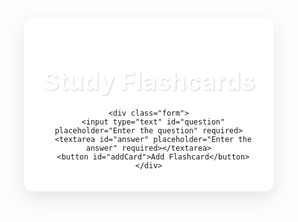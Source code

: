 <html lang="en">
<head>
  <meta charset="UTF-8">
  <meta name="viewport" content="width=device-width, initial-scale=1.0">
  <title>Study Flashcards</title>
  <style>
    /* Basic Reset */
    * {
      margin: 0;
      padding: 0;
      box-sizing: border-box;
    }

    body {
      font-family: 'Segoe UI', Tahoma, Geneva, Verdana, sans-serif;
      display: flex;
      justify-content: center;
      align-items: center;
      height: 100vh;
      background: linear-gradient(135deg, #74ebd5 0%, #acb6e5 100%);
      color: #333;
    }

    h1 {
      color: #fff;
      text-shadow: 1px 1px 2px rgba(0, 0, 0, 0.2);
      font-size: 2.5rem;
      margin-bottom: 20px;
      text-align: center;
    }

    .container {
      background-color: white;
      padding: 20px;
      border-radius: 15px;
      box-shadow: 0px 10px 30px rgba(0, 0, 0, 0.1);
      max-width: 400px;
      width: 100%;
      text-align: center;
    }

    .flashcard {
      background-color: #007BFF;
      color: white;
      border-radius: 10px;
      padding: 20px;
      text-align: center;
      cursor: pointer;
      user-select: none;
      margin-bottom: 20px;
      transition: transform 0.6s, background-color 0.3s;
      perspective: 1000px;
      height: 150px;
      display: flex;
      justify-content: center;
      align-items: center;
      font-size: 18px;
      position: relative;
    }

    .flashcard.flipped {
      background-color: #28a745;
      transform: rotateY(180deg);
    }

    .flashcard-content {
      display: flex;
      justify-content: center;
      align-items: center;
      width: 100%;
      height: 100%;
      transition: transform 0.6s;
      transform-style: preserve-3d;
    }

    .flashcard .front,
    .flashcard .back {
      position: absolute;
      backface-visibility: hidden;
      width: 100%;
      height: 100%;
      display: flex;
      justify-content: center;
      align-items: center;
      font-size: 20px;
    }

    .flashcard .back {
      transform: rotateY(180deg);
    }

    .form {
      display: flex;
      flex-direction: column;
      gap: 10px;
    }

    input, textarea {
      padding: 12px;
      font-size: 16px;
      border-radius: 8px;
      border: 1px solid #ccc;
      width: 100%;
      background-color: #f9f9f9;
    }

    button {
      padding: 12px;
      font-size: 16px;
      background-color: #007BFF;
      color: white;
      border: none;
      border-radius: 8px;
      cursor: pointer;
      transition: background-color 0.3s ease;
    }

    button:hover {
      background-color: #0056b3;
    }

    /* Media query for responsiveness */
    @media (max-width: 500px) {
      .container {
        padding: 15px;
      }

      .flashcard {
        height: 120px;
        font-size: 16px;
      }

      input, textarea {
        font-size: 14px;
      }

      button {
        font-size: 14px;
        padding: 10px;
      }
    }

  </style>
</head>
<body>

  <div class="container">
    <h1>Study Flashcards</h1>
    <div id="flashcards"></div>

    <div class="form">
      <input type="text" id="question" placeholder="Enter the question" required>
      <textarea id="answer" placeholder="Enter the answer" required></textarea>
      <button id="addCard">Add Flashcard</button>
    </div>
  </div>

  <script>
    document.addEventListener('DOMContentLoaded', () => {
      const flashcardsContainer = document.getElementById('flashcards');
      const questionInput = document.getElementById('question');
      const answerInput = document.getElementById('answer');
      const addCardButton = document.getElementById('addCard');

      let flashcards = JSON.parse(localStorage.getItem('flashcards')) || [];

      function createFlashcardElement(flashcard, index) {
        const flashcardElement = document.createElement('div');
        flashcardElement.classList.add('flashcard');

        const flashcardContent = document.createElement('div');
        flashcardContent.classList.add('flashcard-content');

        const front = document.createElement('div');
        front.classList.add('front');
        front.textContent = flashcard.question;

        const back = document.createElement('div');
        back.classList.add('back');
        back.textContent = flashcard.answer;

        flashcardContent.appendChild(front);
        flashcardContent.appendChild(back);
        flashcardElement.appendChild(flashcardContent);

        flashcardElement.addEventListener('click', () => {
          flashcardElement.classList.toggle('flipped');
        });

        flashcardsContainer.appendChild(flashcardElement);
      }

      function renderFlashcards() {
        flashcardsContainer.innerHTML = '';
        flashcards.forEach((flashcard, index) => {
          createFlashcardElement(flashcard, index);
        });
      }

      addCardButton.addEventListener('click', () => {
        const question = questionInput.value.trim();
        const answer = answerInput.value.trim();

        if (question && answer) {
          const newFlashcard = { question, answer };
          flashcards.push(newFlashcard);
          localStorage.setItem('flashcards', JSON.stringify(flashcards));
          createFlashcardElement(newFlashcard, flashcards.length - 1);
          questionInput.value = '';
          answerInput.value = '';
        }
      });

      renderFlashcards();
    });
  </script>

</body>
</html>
